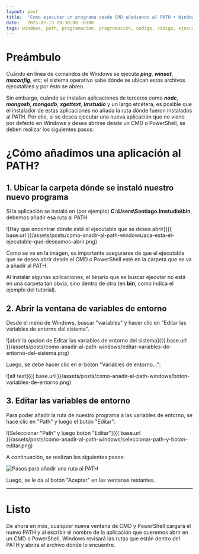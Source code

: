 ```yaml
---
layout: post
title:  "Como ejecutar un programa desde CMD añadiendo al PATH • Windows"
date:   2025-07-13 19:30:00 -0300
tags: windows, path, programacion, programación, codigo, código, ejecucion, ejecución, cmd, powershell, consola, ejecutar, programa, app
---
```


# Preámbulo

Cuándo en línea de comandos de Windows se ejecuta ***ping***, ***winsat***, ***msconfig***, etc; el sistema operativo sabe dónde se ubican estos archivos ejecutables y por ésto se abren.

Sin embargo, cuándo se instalan aplicaciones de terceros como ***node***, ***mongosh***, ***mongodb***, ***xgettext***, ***lmstudio*** y un largo etcétera, es posible que el instalador de estas aplicaciones no añada la ruta dónde fueron instalados al PATH. Por ello, si se desea ejecutar una nueva aplicación que no viene por defecto en Windows y desea abrirse desde un CMD o PowerShell, se deben realizar los siguientes pasos:

# ¿Cómo añadimos una aplicación al PATH?

## 1. Ubicar la carpeta dónde se instaló nuestro nuevo programa

Si la aplicación se instaló en (por ejemplo) **C:\Users\Santiago\.lmstudio\bin**, debemos añadir esa ruta al PATH.

![Hay que encontrar dónde está el ejecutable que se desea abrir]({{ base.url }}/assets/posts/como-anadir-al-path-windows/aca-esta-el-ejecutable-que-deseamos-abrir.png)

Como se ve en la imágen, es importante asegurarse de que el ejecutable que se desea abrir desde el CMD o PowerShell esté en la carpeta que se va a añadir al PATH.

Al instalar algunas aplicaciones, el binario que se buscar ejecutar no está en una carpeta tan obvia, sino dentro de otra (en **bin**, como indica el ejemplo del tutorial).

## 2. Abrir la ventana de variables de entorno

Desde el menú de Windows, buscar "variables" y hacer clic en "Editar las variables de entorno del sistema".

![abrir la opcion de Editar las variables de entorno del sistema]({{ base.url }}/assets/posts/como-anadir-al-path-windows/editar-variables-de-entorno-del-sistema.png)

Luego, se debe hacer clic en el botón "Variables de entorno...":

![alt text]({{ base.url }}/assets/posts/como-anadir-al-path-windows/boton-variables-de-entorno.png)

## 3. Editar las variables de entorno

Para poder añadir la ruta de nuestro programa a las variables de entorno, se hace clic en "Path" y luego el botón "Editar":

![Seleccionar "Path" y luego botón "Editar"]({{ base.url }}/assets/posts/como-anadir-al-path-windows/seleccionar-path-y-boton-editar.png)

A continuación, se realizan los siguientes pasos:

![Pasos para añadir una ruta al PATH](pasos-para-anadir-una-ruta-al-path.png)

Luego, se le da al botón "Aceptar" en las ventanas restantes.

---

# Listo

De ahora en más, cualquier nueva ventana de CMD y PowerShell cargará el nuevo PATH y al escribir el nombre de la aplicación que queremos abrir en un CMD o PowerShell, Windows revisará las rutas que están dentro del PATH y abrirá el archivo dónde lo encuentre.